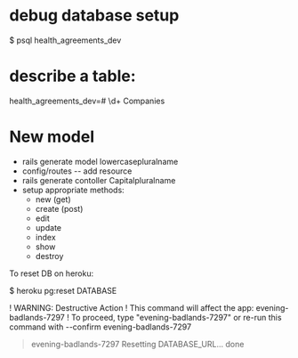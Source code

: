 # debug database setup

$ psql health_agreements_dev

# describe a table:

health_agreements_dev=# \d+ Companies

# New model

- rails generate model lowercasepluralname
- config/routes -- add resource
- rails generate contoller Capitalpluralname
- setup appropriate methods:
  - new (get)  
  - create (post)
  - edit
  - update
  - index
  - show
  - destroy


To reset DB on heroku:

$ heroku pg:reset DATABASE

 !    WARNING: Destructive Action
 !    This command will affect the app: evening-badlands-7297
 !    To proceed, type "evening-badlands-7297" or re-run this command with --confirm evening-badlands-7297

> evening-badlands-7297
Resetting DATABASE_URL... done